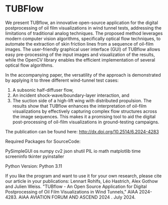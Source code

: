 # TUBFlow
We present TUBflow, an innovative open-source application for the digital postprocessing of oil film visualizations in wind tunnel tests, addressing the limitations of traditional analog techniques. The proposed method leverages modern computer vision algorithms, specifically optical flow techniques, to automate the extraction of skin friction lines from a sequence of oil-film images. The user-friendly graphical user interface (GUI) of TUBflow allows easy pre-processing of the input images and visualization of the results, while the OpenCV library enables the efficient implementation of several optical flow algorithms. 

In the accompanying paper, the versatility of the approach is demonstrated by applying it to three different wind-tunnel test cases: 
1) A subsonic half-diffuser flow,
2) An incident shock-wave/boundary-layer interaction, and
3) The suction side of a high-lift wing with distributed propulsion.
The results show that TUBflow enhances the interpretation of oil-film visualizations by effectively capturing complex flow structures across the image sequences. This makes it a promising tool to aid the digital post-processing of oil-film visualizations in ground-testing campaigns.

The publication can be found here: http://dx.doi.org/10.2514/6.2024-4283

Required Packages for SourceCode:

PySimpleGUI
os
numpy
cv2
json
shutil
PIL
io
math
matplotlib
time
screeninfo
tkinter
pyinstaller

Python Version: Python 3.11

If you like the program and want to use it for your own research, please cite our article in your publications: 
Lennart Rohlfs, Léo Hastrich, Alex Gothow and Julien Weiss. "TUBflow - An Open Source Application for Digital Postprocessing of Oil Film Visualizations in Wind Tunnels," AIAA 2024-4283. AIAA AVIATION FORUM AND ASCEND 2024 . July 2024.
